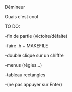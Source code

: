 Démineur

Ouais c'est cool

TO DO:

-fin de partie (victoire/défaite)

-faire .h + MAKEFILE

-double clique sur un chiffre

-menus (règles...)

-tableau rectangles

-(ne pas appuyer sur Enter)


